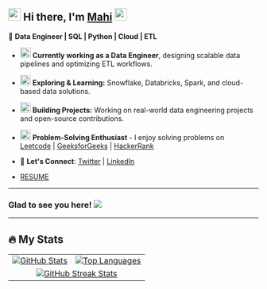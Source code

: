 ## <img src="https://github.com/Mahikolhe23/Mahikolhe23/blob/main/Assets/emoji.gif" width="25" height="25" /> Hi there, I'm [Mahi](https://github.com/Mahikolhe23) <img src="https://github.com/Mahikolhe23/Mahikolhe23/blob/main/Assets/wavinghand.gif" width="25" height="25"/>  

🚀 **Data Engineer | SQL | Python | Cloud | ETL**  

- <img src="https://github.com/Mahikolhe23/Mahikolhe23/blob/main/Assets/developer.gif" width="21" height="21"/> **Currently working as a Data Engineer**, designing scalable data pipelines and optimizing ETL workflows.  
- <img src="https://github.com/Mahikolhe23/Mahikolhe23/blob/main/Assets/lightning.gif" width="21" height="21"/> **Exploring & Learning:** Snowflake, Databricks, Spark, and cloud-based data solutions.  
- <img src="https://github.com/Mahikolhe23/Mahikolhe23/blob/main/Assets/laptop.gif" width="21" height="21"/> **Building Projects:** Working on real-world data engineering projects and open-source contributions.  
- <img src="https://github.com/Mahikolhe23/Mahikolhe23/blob/main/Assets/message.gif" width="21" height="21"/> **Problem-Solving Enthusiast** - I enjoy solving problems on  
  [Leetcode](https://leetcode.com/Mahikolhe/) | [GeeksforGeeks](https://auth.geeksforgeeks.org/user/mkolhe23/) | [HackerRank](https://www.hackerrank.com/mahikolhe23)  

- 📢 **Let's Connect**: [Twitter](https://twitter.com/mahikolhe) | [LinkedIn](https://www.linkedin.com/in/mahikolhe/)

- [RESUME](https://drive.google.com/file/d/1-WrMbHTMcUNiJfYkC3sL-Zu4LHO_HOiI/view?usp=sharing)

---

### Glad to see you here! ![](https://visitor-badge.laobi.icu/badge?page_id=Mahikolhe23.Mahikolhe23)  

---

## :fire: My Stats  

<table>
  <tr>
    <td>
      <a href="https://github.com/anuraghazra/github-readme-stats"> <img src="https://github-readme-stats-arasgungore.vercel.app/api?username=Mahikolhe23&hide_border=true&show_icons=true&count_private=true&theme=github_dark" alt="GitHub Stats" /> </a>
    </td>
    <td>
      <a href="https://github.com/anuraghazra/github-readme-stats"> <img src="https://github-readme-stats-arasgungore.vercel.app/api/top-langs/?username=Mahikolhe23&hide_border=true&langs_count=8&layout=compact&count_private=true&theme=github_dark" alt="Top Languages" /> </a>
    </td>
  </tr>
  <tr>
    <td colspan=2 align="center">
      <a href="https://git.io/streak-stats"> <img src="http://github-readme-streak-stats.herokuapp.com?user=Mahikolhe23&hide_border=true&currStreakLabel=000000&date_format=j%20M%5B%20Y%5D&theme=github_dark" alt="GitHub Streak Stats" /> </a>
    </td>
  </tr>
</table>  
